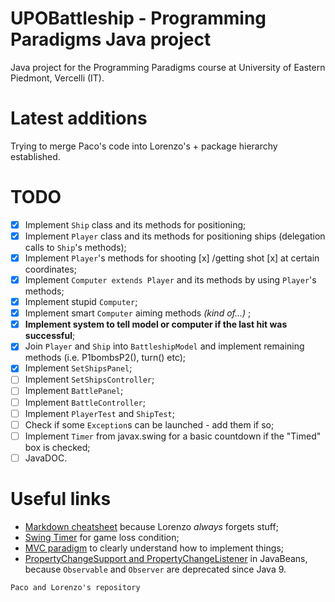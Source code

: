 # UPOBattleship - Programming Paradigms Java project
Java project for the Programming Paradigms course at University of Eastern Piedmont, Vercelli (IT).

# Latest additions
Trying to merge Paco's code into Lorenzo's + package hierarchy established.

# TODO
 - [x] Implement `Ship` class and its methods for positioning;
 - [x] Implement `Player` class and its methods for positioning ships (delegation calls to `Ship`'s methods);
 - [x] Implement `Player`'s methods for shooting [x] /getting shot [x] at certain coordinates;
 - [x] Implement `Computer extends Player` and its methods by using `Player`'s methods;
 - [x] Implement stupid `Computer`;
 - [x] Implement smart `Computer` aiming methods  _(kind of...)_ ;
 - [x] **Implement system to tell model or computer if the last hit was successful**;
 - [x] Join `Player` and `Ship` into `BattleshipModel` and implement remaining methods (i.e. P1bombsP2(), turn() etc);
 - [x] Implement `SetShipsPanel`;
 - [ ] Implement `SetShipsController`;
 - [ ] Implement `BattlePanel`;
 - [ ] Implement `BattleController`;
 - [ ] Implement `PlayerTest` and `ShipTest`;
 - [ ] Check if some `Exception`s can be launched - add them if so;
 - [ ] Implement `Timer` from javax.swing for a basic countdown if the "Timed" box is checked;
 - [ ] JavaDOC.

# Useful links
 - [Markdown cheatsheet](https://www.markdownguide.org/cheat-sheet/) because Lorenzo  _always_  forgets stuff;
 - [Swing Timer](https://docs.oracle.com/javase/tutorial/uiswing/misc/timer.html) for game loss condition;
 - [MVC paradigm](https://www.oracle.com/technical-resources/articles/javase/application-design-with-mvc.html) to clearly understand how to implement things;
 - [PropertyChangeSupport and PropertyChangeListener](https://docs.oracle.com/javase/tutorial/javabeans/writing/properties.html#bound) in JavaBeans, because `Observable` and `Observer` are deprecated since Java 9.
 
`Paco and Lorenzo's repository`